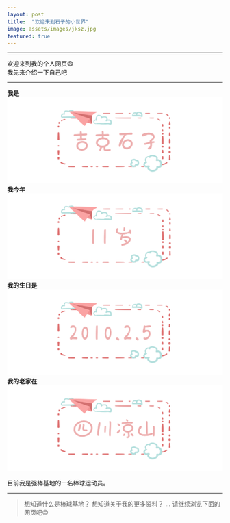 ```yaml
---
layout: post
title:  "欢迎来到石子的小世界"
image: assets/images/jksz.jpg
featured: true
---  
```


****
欢迎来到我的个人网页😄  
我先来介绍一下自己吧  

****
**我是**  
![100](../assets/images/石子x.png)  
**我今年**  
![100](../assets/images/11x.png)  
**我的生日是**  
![100](../assets/images/生日x.png)  
**我的老家在**  
![100](../assets/images/四川x.png)  

目前我是强棒基地的一名棒球运动员。

---
> 想知道什么是棒球基地？
> 想知道关于我的更多资料？
> ...
> 请继续浏览下面的网页吧😊


  
